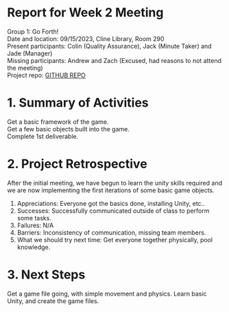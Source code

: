 # Report for Week 2 Meeting
Group 1: Go Forth! <br>
Date and location: 09/15/2023, Cline Library, Room 290 <br>
Present participants: Colin (Quality Assurance), Jack (Minute Taker) and Jade (Manager) <br>
Missing participants: Andrew and Zach (Excused, had reasons to not attend the meeting)<br>
Project repo: [GITHUB REPO](https://github.com/jim245/cs386team1/tree/main) <br>

# 1. Summary of Activities
Get a basic framework of the game. <br>
Get a few basic objects built into the game. <br>
Complete 1st deliverable. <br>

# 2. Project Retrospective
After the initial meeting, we have begun to learn the unity skills required and we are now implementing the first iterations of some basic game objects.

1. Appreciations: Everyone got the basics done, installing Unity, etc.. 
2. Successes: Successfully communicated outside of class to perform some tasks.
3. Failures: N/A
4. Barriers: Inconsistency of communication, missing team members.
5. What we should try next time: Get everyone together physically, pool knowledge.

# 3. Next Steps
Get a game file going, with simple movement and physics. Learn basic Unity, and create the game files.
